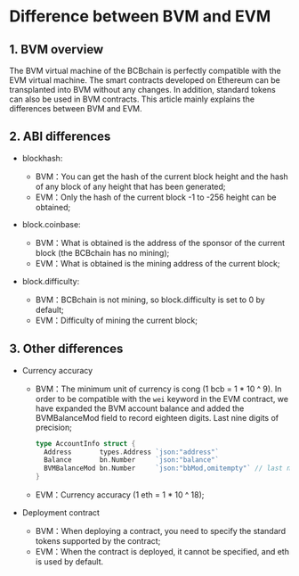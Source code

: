 # Difference between BVM and EVM

## 1. BVM overview

The BVM virtual machine of the BCBchain is perfectly compatible with the EVM virtual machine. The smart contracts developed on Ethereum can be transplanted into BVM without any changes. In addition, standard tokens can also be used in BVM contracts. This article mainly explains the differences between BVM and EVM.

## 2. ABI differences

- blockhash:

  - BVM：You can get the hash of the current block height and the hash of any block of any height that has been generated;
  - EVM：Only the hash of the current block -1 to -256 height can be obtained;

- block.coinbase:

  - BVM：What is obtained is the address of the sponsor of the current block (the BCBchain has no mining);
  - EVM：What is obtained is the mining address of the current block;

- block.difficulty:

  - BVM：BCBchain is not mining, so block.difficulty is set to 0 by default;
  - EVM：Difficulty of mining the current block;

## 3. Other differences

- Currency accuracy

  - BVM：The minimum unit of currency is cong (1 bcb = 1 * 10 ^ 9). In order to be compatible with the `wei` keyword in the EVM contract, we have expanded the BVM account balance and added the BVMBalanceMod field to record eighteen digits. Last nine digits of precision;

    ```go
    type AccountInfo struct {
      Address       types.Address `json:"address"`
      Balance       bn.Number     `json:"balance"`
      BVMBalanceMod bn.Number     `json:"bbMod,omitempty"` // last nine digits of eighteen digits of precision
    }
    ```

  - EVM：Currency accuracy (1 eth = 1 * 10 ^ 18);

- Deployment contract
  - BVM：When deploying a contract, you need to specify the standard tokens supported by the contract;
  - EVM：When the contract is deployed, it cannot be specified, and eth is used by default.
